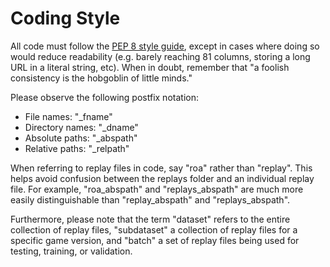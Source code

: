 <h1>Coding Style</h1>

All code must follow the [PEP 8 style guide](https://www.python.org/dev/peps/pep-0008/), except in cases where doing so would reduce readability (e.g. barely reaching 81 columns, storing a long URL in a literal string, etc). When in doubt, remember that "a foolish consistency is the hobgoblin of little minds."

Please observe the following postfix notation:

- File names: "_fname"
- Directory names: "_dname"
- Absolute paths: "_abspath"
- Relative paths: "_relpath"

When referring to replay files in code, say "roa" rather than "replay". This helps avoid confusion between the replays folder and an individual replay file. For example, "roa_abspath" and "replays_abspath" are much more easily distinguishable than "replay_abspath" and "replays_abspath".

Furthermore, please note that the term "dataset" refers to the entire collection of replay files, "subdataset" a collection of replay files for a specific game version, and "batch" a set of replay files being used for testing, training, or validation.
